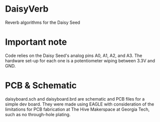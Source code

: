 # DaisyVerb
Reverb algorithms for the Daisy Seed


# Important note
Code relies on the Daisy Seed's analog pins A0, A1, A2, and A3. The hardware set-up for each one is a potentiometer wiping between 3.3V and GND.


# PCB & Schematic
daisyboard.sch and daisyboard.brd are schematic and PCB files for a simple dev board. They were made using EAGLE with consideration of the limitations for PCB fabrication at The Hive Makerspace at Georgia Tech, such as no through-hole plating.


